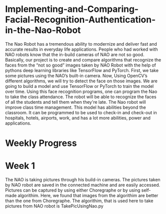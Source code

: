 # Implementing-and-Comparing-Facial-Recognition-Authentication-in-the-Nao-Robot

The Nao Robot has a tremendous ability to modernize and deliver fast and accurate results in everyday life applications. People who had worked with NAO robots know that the in-build cameras of NAO are not so good. Basically, our project is to create and compare algorithms that recognize the faces from the “not so good” images taken by NAO Robot with the help of pythons deep learning libraries like TensorFlow and PyTorch. First, we take some pictures using the NAO’s built-in camera. Now, Using OpenCV’s different algorithms, we will try to detect the face on those images. We are going to build a model and use TensorFlow or PyTorch to train the model over time. Using this face recognition programs, one can program the Nao to take the class attendance. The robot will be able to recognize the faces of all the students and tell them when they're late. The Nao robot will improve class time management. This model has abilities beyond the classroom. It can be programmed to be used to check-in and check-out in hospitals, hotels, airports, work, and has a lot more abilities, power and applications.

# Weekly Progress 

# Week 1
The NAO is taking pictures through his build-in cameras.
The pictures taken by NAO robot are saved in the connected machine and are easily accessed.
Pictures can be captured by using either Choregraphe or by using self-made algorithim. Here, we found that images from the algorithim are better than the one from Choregraphe.
The algorithim, that is used here to take pictures from NAO robot is TakePicUsingNao.py




